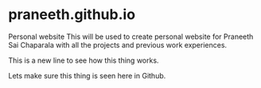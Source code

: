 # praneeth.github.io
Personal website 
This will be used to create personal website for Praneeth Sai Chaparala with all the projects and previous work experiences.

This is a new line to see how this thing works.

Lets make sure this thing is seen here in Github.
